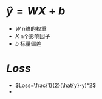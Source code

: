 # $\hat{y}=WX+b$
- $W$ n维的权重
- $X$ n个影响因子
- $b$ 标量偏差
# $Loss$
- $Loss=\frac{1}{2}(\hat{y}-y)^2$
- 

	
